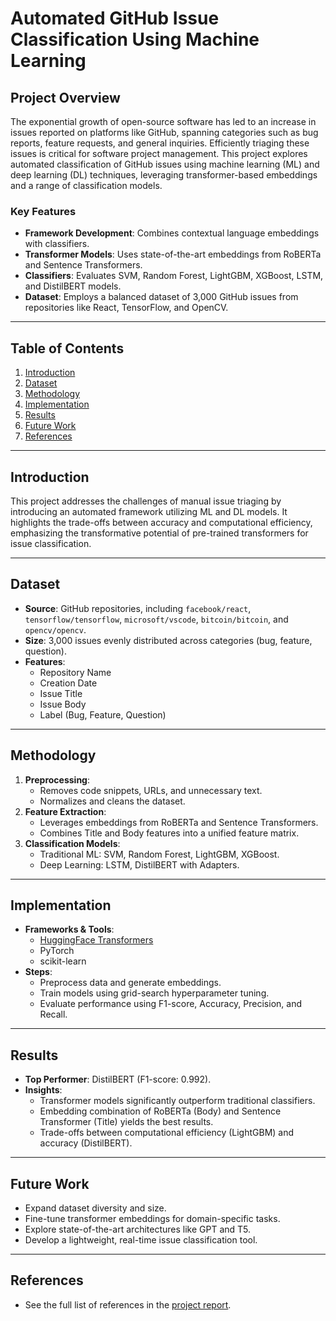 # Automated GitHub Issue Classification Using Machine Learning

## Project Overview

The exponential growth of open-source software has led to an increase in issues reported on platforms like GitHub, spanning categories such as bug reports, feature requests, and general inquiries. Efficiently triaging these issues is critical for software project management. This project explores automated classification of GitHub issues using machine learning (ML) and deep learning (DL) techniques, leveraging transformer-based embeddings and a range of classification models.

### Key Features
- **Framework Development**: Combines contextual language embeddings with classifiers.
- **Transformer Models**: Uses state-of-the-art embeddings from RoBERTa and Sentence Transformers.
- **Classifiers**: Evaluates SVM, Random Forest, LightGBM, XGBoost, LSTM, and DistilBERT models.
- **Dataset**: Employs a balanced dataset of 3,000 GitHub issues from repositories like React, TensorFlow, and OpenCV.

---

## Table of Contents

1. [Introduction](#introduction)
2. [Dataset](#dataset)
3. [Methodology](#methodology)
4. [Implementation](#implementation)
5. [Results](#results)
6. [Future Work](#future-work)
7. [References](#references)

---

## Introduction

This project addresses the challenges of manual issue triaging by introducing an automated framework utilizing ML and DL models. It highlights the trade-offs between accuracy and computational efficiency, emphasizing the transformative potential of pre-trained transformers for issue classification.

---

## Dataset

- **Source**: GitHub repositories, including `facebook/react`, `tensorflow/tensorflow`, `microsoft/vscode`, `bitcoin/bitcoin`, and `opencv/opencv`.
- **Size**: 3,000 issues evenly distributed across categories (bug, feature, question).
- **Features**:
  - Repository Name
  - Creation Date
  - Issue Title
  - Issue Body
  - Label (Bug, Feature, Question)

---

## Methodology

1. **Preprocessing**:
   - Removes code snippets, URLs, and unnecessary text.
   - Normalizes and cleans the dataset.
2. **Feature Extraction**:
   - Leverages embeddings from RoBERTa and Sentence Transformers.
   - Combines Title and Body features into a unified feature matrix.
3. **Classification Models**:
   - Traditional ML: SVM, Random Forest, LightGBM, XGBoost.
   - Deep Learning: LSTM, DistilBERT with Adapters.

---

## Implementation

- **Frameworks & Tools**:
  - [HuggingFace Transformers](https://huggingface.co/)
  - PyTorch
  - scikit-learn
- **Steps**:
  - Preprocess data and generate embeddings.
  - Train models using grid-search hyperparameter tuning.
  - Evaluate performance using F1-score, Accuracy, Precision, and Recall.

---

## Results

- **Top Performer**: DistilBERT (F1-score: 0.992).
- **Insights**:
  - Transformer models significantly outperform traditional classifiers.
  - Embedding combination of RoBERTa (Body) and Sentence Transformer (Title) yields the best results.
  - Trade-offs between computational efficiency (LightGBM) and accuracy (DistilBERT).

---

## Future Work

- Expand dataset diversity and size.
- Fine-tune transformer embeddings for domain-specific tasks.
- Explore state-of-the-art architectures like GPT and T5.
- Develop a lightweight, real-time issue classification tool.

---

## References

- See the full list of references in the [project report](https://github.com/tan-pixel/Automated-Issue-Classification).
